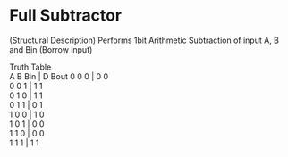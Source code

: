 # Full Subtractor

(Structural Description)
Performs 1bit Arithmetic Subtraction of input A, B and Bin (Borrow input) 

Truth Table  
A B Bin | D Bout
0	0	0	  | 0	 0  
0	0	1	  | 1	 1  
0	1	0	  | 1	 1  
0	1	1	  | 0	 1  
1	0	0	  | 1	 0  
1	0	1	  | 0	 0  
1	1	0	  | 0	 0  
1	1	1	  | 1	 1  

